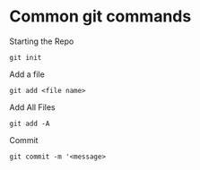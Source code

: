# Common git commands

Starting the Repo
```
git init
```

Add a file
```
git add <file name>
```

Add All Files
```
git add -A
```

Commit
```
git commit -m '<message>
```